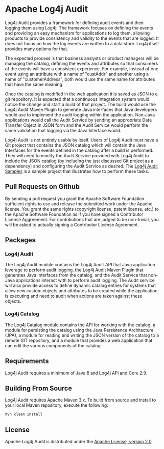 # Apache Log4j Audit 

Log4j-Audit provides a framework for defining audit events and then logging them using Log4j. The framework focuses on 
defining the events and providing an easy mechanism for applications to log them, allowing products to provide 
consistency and validity to the events that are logged. It does not focus on how the log events are written to a
data store. Log4j itself provides many options for that.

The expected process is that business analysts or product managers will be managing the catalog, defining the events
and attributes so that consumers of the events will have a consistent experience. For example, instead of one event
using an attribute with a name of "custAddr" and another using a name of "customerAddress", both would use the same
name for attributes that have the same meaning. 

Once the catalog is modified in the web application it is saved as JSON to a git repository. It is expected that 
a continuous integration system would notice the change and start a build of that project. The build would use the 
Log4j Audit Maven Plugin to generate Java interfaces that Java developers would use to implement the audit logging
within the application. Non-Java applications would call the Audit Service by sending an appropriate Data Transfer
Object in JSON form and the Audit Service would perform the same validation that logging via the Java Interface
would.

Log4j Audit is not entirely usable by itself. Users of Log4j Audit must have a Git project that contains the JSON 
catalog which will contain the Java Interfaces for the events defined in the catalog after a build is performed. They
will need to modify the Audit Service provided with Log4j Audit to include the JSON catalog (by including the 
just discussed Git project as a dependency) and configuring the Audit Service as desired. The 
[Log4j Audit Samples](https://git-wip-us.apache.org/repos/asf?p=logging-log4j-audit-sample.git;a=tree) is a
sample project that illustrates how to perform these tasks.

## Pull Requests on Github

By sending a pull request you grant the Apache Software Foundation sufficient rights to use and release the submitted 
work under the Apache license. You grant the same rights (copyright license, patent license, etc.) to the 
Apache Software Foundation as if you have signed a Contributor License Aggreement. For contributions that are 
judged to be non-trivial, you will be asked to actually signing a Contributor License Agreement.

## Packages

### Log4j Audit

The Log4j Audit module contains the Log4j Audit API that Java application leverage to perform audit logging, the
Log4j Audit Maven Plugin that generates Java Interfaces from the catalog, and the Audit Service that non-Java 
applications interact with to perform audit logging. The Audit service will also provide access to define 
dynamic catalog entries for systems that allow new custom objects and attributes to be created while the application 
is executing and need to audit when actions are taken against these objects. 

### Log4j Catalog 

The Log4j Catalog module contains the API for working with the catalog, a module for persisting the catalog using 
the Java Persistence Architecture (JPA), a module for reading and writing the JSON version of the catalog to a remote
GIT repository, and a module that provides a web application that can edit the various components of the catalog.

## Requirements

Log4j Audit requires a minimum of Java 8 and Log4j API and Core 2.9.

## Building From Source

Log4j Audit requires Apache Maven 3.x. To build from source and install to your local Maven repository, execute 
the following:

```sh
mvn clean install
```

## License

Apache Log4j Audit is distributed under the [Apache License, version 2.0](http://www.apache.org/licenses/LICENSE-2.0.html).
